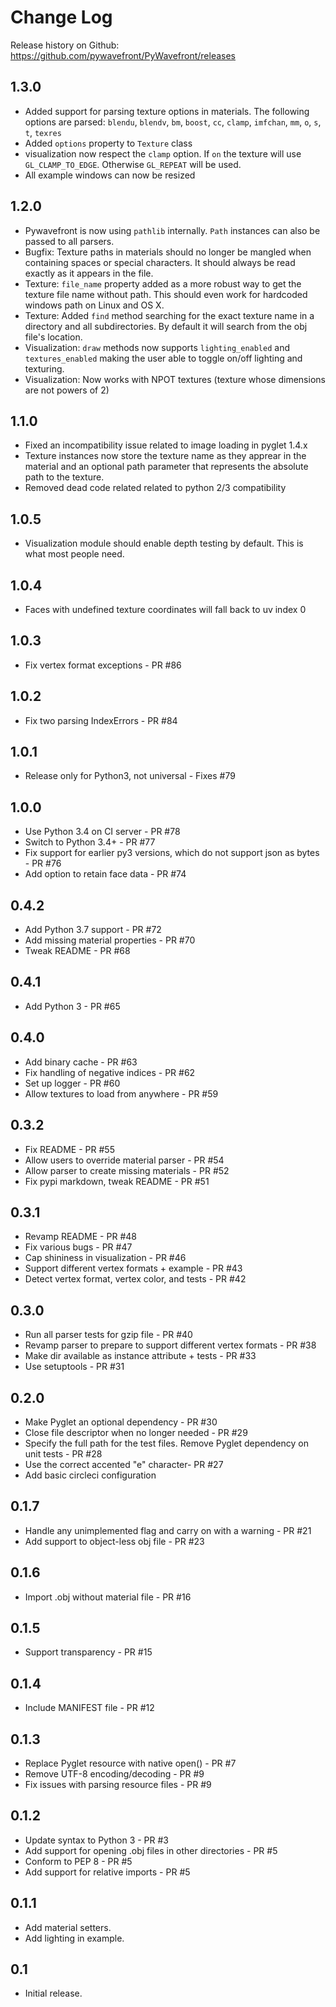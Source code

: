 # Change Log

Release history on Github: https://github.com/pywavefront/PyWavefront/releases

## 1.3.0

* Added support for parsing texture options in materials.
  The following options are parsed: `blendu`, `blendv`, `bm`, `boost`, `cc`,
  `clamp`, `imfchan`, `mm`, `o`, `s`, `t`, `texres`
* Added `options` property to `Texture` class
* visualization now respect the `clamp` option. If `on` the texture will use
  `GL_CLAMP_TO_EDGE`. Otherwise `GL_REPEAT` will be used.
* All example windows can now be resized

## 1.2.0

* Pywavefront is now using `pathlib` internally. `Path` instances can also
  be passed to all parsers.
* Bugfix: Texture paths in materials should no longer be mangled when
  containing spaces or special characters. It should always be read
  exactly as it appears in the file.
* Texture: `file_name` property added as a more robust way to get
  the texture file name without path. This should even work for
  hardcoded windows path on Linux and OS X.
* Texture: Added `find` method searching for the exact texture name in a directory
  and all subdirectories. By default it will search from the obj file's location.
* Visualization: `draw` methods now supports `lighting_enabled` and `textures_enabled`
  making the user able to toggle on/off lighting and texturing.
* Visualization: Now works with NPOT textures (texture whose dimensions are   not powers of 2)

## 1.1.0

* Fixed an incompatibility issue related to image loading in pyglet 1.4.x
* Texture instances now store the texture name as they apprear in the material
  and an optional path parameter that represents the absolute path to the
  texture.
* Removed dead code related related to python 2/3 compatibility

## 1.0.5

* Visualization module should enable depth testing by default.
  This is what most people need.

## 1.0.4

* Faces with undefined texture coordinates will
  fall back to uv index 0

## 1.0.3

* Fix vertex format exceptions - PR #86

## 1.0.2

* Fix two parsing IndexErrors - PR #84

## 1.0.1

* Release only for Python3, not universal - Fixes #79

## 1.0.0

* Use Python 3.4 on CI server - PR #78
* Switch to Python 3.4+ - PR #77
* Fix support for earlier py3 versions, which do not support json as bytes - PR #76
* Add option to retain face data - PR #74

## 0.4.2

* Add Python 3.7 support - PR #72
* Add missing material properties - PR #70
* Tweak README - PR #68

## 0.4.1

* Add Python 3 - PR #65

## 0.4.0
* Add binary cache - PR #63
* Fix handling of negative indices - PR #62
* Set up logger - PR #60
* Allow textures to load from anywhere - PR #59

## 0.3.2

* Fix README - PR #55
* Allow users to override material parser - PR #54
* Allow parser to create missing materials - PR #52
* Fix pypi markdown, tweak README - PR #51

## 0.3.1

* Revamp README - PR #48
* Fix various bugs - PR #47
* Cap shininess in visualization - PR #46
* Support different vertex formats + example - PR #43
* Detect vertex format, vertex color, and tests - PR #42

## 0.3.0

* Run all parser tests for gzip file - PR #40
* Revamp parser to prepare to support different vertex formats - PR #38
* Make dir available as instance attribute + tests - PR #33
* Use setuptools - PR #31

## 0.2.0

* Make Pyglet an optional dependency - PR #30
* Close file descriptor when no longer needed - PR #29
* Specify the full path for the test files. Remove Pyglet dependency on unit tests - PR #28
* Use the correct accented "e" character- PR #27
* Add basic circleci configuration

## 0.1.7

* Handle any unimplemented flag and carry on with a warning - PR #21
* Add support to object-less obj file - PR #23

## 0.1.6

* Import .obj without material file - PR #16

## 0.1.5

* Support transparency - PR #15

## 0.1.4

* Include MANIFEST file - PR #12

## 0.1.3

* Replace Pyglet resource with native open() - PR #7
* Remove UTF-8 encoding/decoding - PR #9
* Fix issues with parsing resource files - PR #9

## 0.1.2

* Update syntax to Python 3 - PR #3
* Add support for opening .obj files in other directories - PR #5
* Conform to PEP 8 - PR #5
* Add support for relative imports - PR #5

## 0.1.1

* Add material setters.
* Add lighting in example.

## 0.1

* Initial release.
